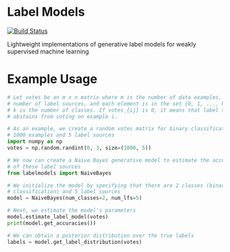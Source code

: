 # Label Models

[![Build Status](https://travis-ci.com/BatsResearch/labelmodels.svg?token=sinAgJjnTsxQ2oN3R9vi&branch=master)](https://travis-ci.com/BatsResearch/labelmodels)

Lightweight implementations of generative label models for weakly supervised machine learning

# Example Usage
```python
# Let votes be an m x n matrix where m is the number of data examples, n is the
# number of label sources, and each element is in the set {0, 1, ..., k}, where
# k is the number of classes. If votes_{ij} is 0, it means that label source j
# abstains from voting on example i.

# As an example, we create a random votes matrix for binary classification with
# 1000 examples and 5 label sources
import numpy as np
votes = np.random.randint(0, 3, size=(1000, 5))

# We now can create a Naive Bayes generative model to estimate the accuracies
# of these label sources
from labelmodels import NaiveBayes

# We initialize the model by specifying that there are 2 classes (binary
# classification) and 5 label sources
model = NaiveBayes(num_classes=2, num_lfs=5)

# Next, we estimate the model's parameters
model.estimate_label_model(votes)
print(model.get_accuracies())

# We can obtain a posterior distribution over the true labels
labels = model.get_label_distribution(votes)
```